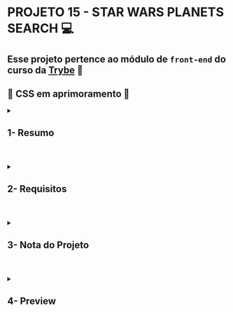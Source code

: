 # PROJETO 15 - STAR WARS PLANETS SEARCH :computer:

## Esse projeto pertence ao módulo de `front-end` do curso da [Trybe](https://www.betrybe.com/) :green_heart:

## :construction: CSS em aprimoramento :construction:
 
<details>
 
<summary>
  
## 1- Resumo
  
</summary>

No projeto StarWars Planets Search deveríamos desenvolver uma aplicação capaz de renderizar uma tabela composta por alguns planetas do universo de Star Wars e suas várias características.

O diferencial nessa aplicação foi a possibilidade de inserção de diversos filtros, tanto textuais como numéricos, podendo ainda agrupar filtros simultâneos.

Nesse projeto utilizei React com Context API e Hooks como tecnologias prncipais para compartilhamento de dados entre todos os níveis da aplicação, bem como para manipulação e gerenciamento de estado. Por fim, para os testes utilizei RTL/Jest. Veja mais abaixo!

</details>

#

<details>
 
<summary>
 
## 2- Requisitos

</summary>

### I. Faça uma requisição para o endpoint `/planets` da API de Star Wars e preencha uma tabela com os dados retornados, com exceção dos da coluna `residents`

### II. Crie um filtro de texto para a tabela

### III. Crie um filtro para valores numéricos

### IV. Implemente múltiplos filtros numéricos

### V. Desenvolva testes para atingir 30% de cobertura total da aplicação

### VI. Não utilize filtros repetidos

### VII. Apague um filtro de valor numérico ao clicar no ícone de X de um dos filtros e apague todas filtragens numéricas simultaneamente ao clicar em outro botão de Remover todas filtragens

### VIII. Desenvolva testes para atingir 60% de cobertura total da aplicação

### IX. Ordene as colunas de forma ascendente ou descendente
---

## Requisitos Bônus

### X. Desenvolva testes para atingir 90% de cobertura total da aplicação

</details>

# 

<details>
 
<summary>

## 3- Nota do Projeto
 
</summary>

## 100% :heavy_check_mark:

![Project-Starwars-Grade](https://github.com/jonnoliveira/trybe-project-15-starwars-planets-search/blob/main/images/starwars-planet-search-grade.png)

</details> 
 
# 

<details>
 
<summary>

## 4- Preview

</summary>

![Project-Starwars-Preview]()

</details>


